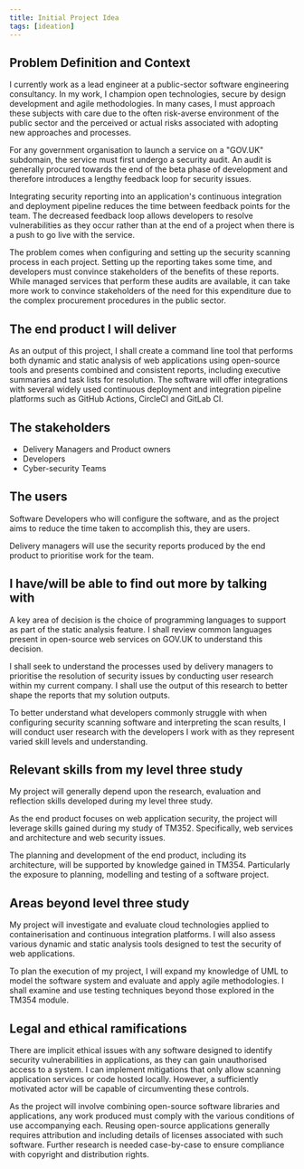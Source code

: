 ```yaml
---
title: Initial Project Idea
tags: [ideation]
---
```


<!--truncate-->

## Problem Definition and Context

I currently work as a lead engineer at a public-sector software engineering consultancy. In my work, I champion open 
technologies, secure by design development and agile methodologies. In many cases, I must approach these subjects with 
care due to the often risk-averse environment of the public sector and the perceived or actual risks associated with 
adopting new approaches and processes.

For any government organisation to launch a service on a "GOV.UK" subdomain, the service must first undergo a security 
audit. An audit is generally procured towards the end of the beta phase of development and therefore introduces a 
lengthy feedback loop for security issues.

Integrating security reporting into an application's continuous integration and deployment pipeline reduces the time 
between feedback points for the team. The decreased feedback loop allows developers to resolve vulnerabilities as they
occur rather than at the end of a project when there is a push to go live with the service.

The problem comes when configuring and setting up the security scanning process in each project. Setting up the 
reporting takes some time, and developers must convince stakeholders of the benefits of these reports. While managed 
services that perform these audits are available, it can take more work to convince stakeholders of the need for this 
expenditure due to the complex procurement procedures in the public sector.

## The end product I will deliver

As an output of this project, I shall create a command line tool that performs both dynamic and static analysis of web 
applications using open-source tools and presents combined and consistent reports, including executive summaries and 
task lists for resolution. The software will offer integrations with several widely used continuous deployment and 
integration pipeline platforms such as GitHub Actions, CircleCI and GitLab CI.

## The stakeholders

* Delivery Managers and Product owners
* Developers
* Cyber-security Teams

## The users

Software Developers who will configure the software, and as the project aims to reduce the time taken to accomplish 
this, they are users.

Delivery managers will use the security reports produced by the end product to prioritise work for the team.

## I have/will be able to find out more by talking with

A key area of decision is the choice of programming languages to support as part of the static analysis feature. I shall 
review common languages present in open-source web services on GOV.UK to understand this decision.

I shall seek to understand the processes used by delivery managers to prioritise the resolution of security issues by 
conducting user research within my current company. I shall use the output of this research to better shape the reports 
that my solution outputs.

To better understand what developers commonly struggle with when configuring security scanning software and interpreting 
the scan results, I will conduct user research with the developers I work with as they represent varied skill levels and 
understanding.

## Relevant skills from my level three study

My project will generally depend upon the research, evaluation and reflection skills developed during my level three 
study.

As the end product focuses on web application security, the project will leverage skills gained during my study of 
TM352. Specifically, web services and architecture and web security issues.

The planning and development of the end product, including its architecture, will be supported by knowledge gained in 
TM354. Particularly the exposure to planning, modelling and testing of a software project.

## Areas beyond level three study

My project will investigate and evaluate cloud technologies applied to containerisation and continuous integration 
platforms. I will also assess various dynamic and static analysis tools designed to test the security of web 
applications.

To plan the execution of my project, I will expand my knowledge of UML to model the software system and evaluate and 
apply agile methodologies. I shall examine and use testing techniques beyond those explored in the TM354 module.

## Legal and ethical ramifications

There are implicit ethical issues with any software designed to identify security vulnerabilities in applications, as 
they can gain unauthorised access to a system. I can implement mitigations that only allow scanning application services
or code hosted locally. However, a sufficiently motivated actor will be capable of circumventing these controls.

As the project will involve combining open-source software libraries and applications, any work produced must comply 
with the various conditions of use accompanying each. Reusing open-source applications generally requires attribution
and including details of licenses associated with such software. Further research is needed case-by-case to ensure 
compliance with copyright and distribution rights.
